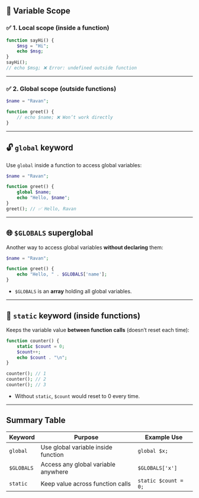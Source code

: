 ## 🧭 Variable Scope

### ✅ 1. **Local** scope (inside a function)

```php
function sayHi() {
    $msg = "Hi";
    echo $msg;
}
sayHi();
// echo $msg; ❌ Error: undefined outside function
```

---

### ✅ 2. **Global** scope (outside functions)

```php
$name = "Ravan";

function greet() {
    // echo $name; ❌ Won’t work directly
}
```

---

## 🔓 `global` keyword

Use `global` inside a function to access global variables:

```php
$name = "Ravan";

function greet() {
    global $name;
    echo "Hello, $name";
}
greet(); // ✅ Hello, Ravan
```

---

## 🌐 `$GLOBALS` superglobal

Another way to access global variables **without declaring** them:

```php
$name = "Ravan";

function greet() {
    echo "Hello, " . $GLOBALS['name'];
}
```

- `$GLOBALS` is an **array** holding all global variables.
    

---

## 🧷 `static` keyword (inside functions)

Keeps the variable value **between function calls** (doesn’t reset each time):

```php
function counter() {
    static $count = 0;
    $count++;
    echo $count . "\n";
}

counter(); // 1
counter(); // 2
counter(); // 3
```

- Without `static`, `$count` would reset to 0 every time.
    

---

## Summary Table

|Keyword|Purpose|Example Use|
|---|---|---|
|`global`|Use global variable inside function|`global $x;`|
|`$GLOBALS`|Access any global variable anywhere|`$GLOBALS['x']`|
|`static`|Keep value across function calls|`static $count = 0;`|

